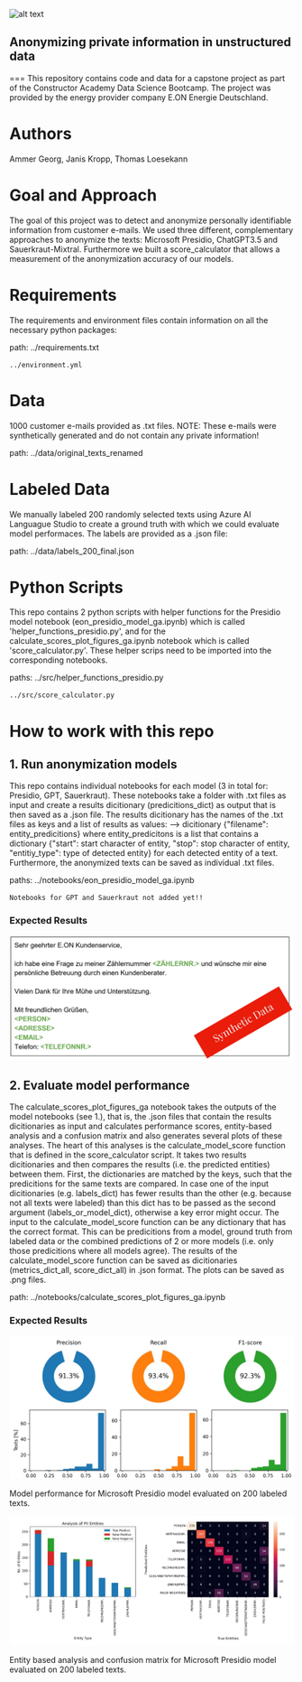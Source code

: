 ![alt text](https://github.com/g-ammer/EONymizer/blob/main/reports/example_figs/eonymizer_logo_jk.png)

## Anonymizing private information in unstructured data

===
This repository contains code and data for a capstone project as part of the Constructor Academy Data Science Bootcamp.
The project was provided by the energy provider company E.ON Energie Deutschland.

Authors
====
Ammer Georg, Janis Kropp, Thomas Loesekann

Goal and Approach
====
The goal of this project was to detect and anonymize personally identifiable information from customer e-mails.
We used three different, complementary approaches to anonymize the texts: Microsoft Presidio, ChatGPT3.5 and Sauerkraut-Mixtral.
Furthermore we built a score_calculator that allows a measurement of the anonymization accuracy of our models.

Requirements
====
The requirements and environment files contain information on all the necessary python packages:

path:   ../requirements.txt

	../environment.yml

Data
====
1000 customer e-mails provided as .txt files. NOTE: These e-mails were synthetically generated and do not contain any private information!

path: ../data/original_texts_renamed

Labeled Data
====
We manually labeled 200 randomly selected texts using Azure AI Languague Studio to create a ground truth with which we could evaluate model performaces.
The labels are provided as a .json file:

path: ../data/labels_200_final.json

Python Scripts
====
This repo contains 2 python scripts with helper functions for the Presidio model notebook (eon_presidio_model_ga.ipynb) which is called 'helper_functions_presidio.py',
and for the calculate_scores_plot_figures_ga.ipynb notebook which is called 'score_calculator.py'.
These helper scrips need to be imported into the corresponding notebooks.

paths:  ../src/helper_functions_presidio.py

	../src/score_calculator.py


How to work with this repo
====
## 1. Run anonymization models
This repo contains individual notebooks for each model (3 in total for: Presidio, GPT, Sauerkraut).
These notebooks take a folder with .txt files as input and create a results dicitionary (predicitions_dict) as output that is then saved as a .json file.
The results dicitionary has the names of the .txt files as keys and a list of results as values:
--> dicitionary {"filename": entity_predicitions} where entity_predicitons is a list that contains a dictionary 
{"start": start character of entity, "stop": stop character of entity, "entitiy_type": type of detected entity} for each detected entity of a text.
Furthermore, the anonymized texts can be saved as individual .txt files.

paths:  ../notebooks/eon_presidio_model_ga.ipynb

	Notebooks for GPT and Sauerkraut not added yet!!

### Expected Results

![alt text](https://github.com/g-ammer/EONymizer/blob/main/reports/example_figs/example_email.png)


## 2. Evaluate model performance
The calculate_scores_plot_figures_ga notebook takes the outputs of the model notebooks (see 1.), that is, the .json files that contain the results dicitionaries
as input and calculates performance scores, entity-based analysis and a confusion matrix and also generates several plots of these analyses.
The heart of this analyses is the calculate_model_score function that is defined in the score_calculator script. It takes two results dicitionaries and then compares
the results (i.e. the predicted entities) between them. First, the dictionaries are matched by the keys, such that the predicitions for the same texts are compared.
In case one of the input dicitionaries (e.g. labels_dict) has fewer results than the other (e.g. because not all texts were labeled)
than this dict has to be passed as the second argument (labels_or_model_dict), otherwise a key error might occur.
The input to the calculate_model_score function can be any dictionary that has the correct format. This can be predicitions from a model, ground truth from labeled data
or the combined predictions of 2 or more models (i.e. only those predicitions where all models agree). 
The results of the calculate_model_score function can be saved as dicitionaries (metrics_dict_all, score_dict_all) in .json format.
The plots can be saved as .png files.

path: ../notebooks/calculate_scores_plot_figures_ga.ipynb	

### Expected Results

![alt text](https://github.com/g-ammer/EONymizer/blob/main/reports/example_figs/scores_presidio.png)

Model performance for Microsoft Presidio model evaluated on 200 labeled texts.


![alt text](https://github.com/g-ammer/EONymizer/blob/main/reports/example_figs/entities_cm_presidio.png)

Entity based analysis and confusion matrix for Microsoft Presidio model evaluated on 200 labeled texts.







